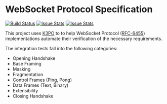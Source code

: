 # WebSocket Protocol Specification

[![Build Status][build-status-image]][build-status]
[![Issue Stats][pull-requests-image]][pull-requests]
[![Issue Stats][issues-closed-image]][issues-closed]

[build-status-image]: https://travis-ci.org/k3po/specification.ws.svg?branch=develop
[build-status]: https://travis-ci.org/k3po/specification.ws
[pull-requests-image]: http://www.issuestats.com/github/k3po/specification.ws/badge/pr
[pull-requests]: http://www.issuestats.com/github/k3po/specification.ws
[issues-closed-image]: http://www.issuestats.com/github/k3po/specification.ws/badge/issue
[issues-closed]: http://www.issuestats.com/github/k3po/specification.ws


This project uses [K3PO](http://github.com/k3po/k3po) to to help WebSocket Protocol 
([RFC-6455](https://tools.ietf.org/html/rfc6455)) implementations automate their verification of the necessary requirements.

The integration tests fall into the following categories:
 * Opening Handshake
 * Base Framing
 * Masking
 * Fragmentation
 * Control Frames (Ping, Pong)
 * Data Frames (Text, Binary)
 * Extensibility
 * Closing Handshake
